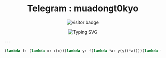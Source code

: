 <h1 align="center">Telegram : muadongt0kyo</h1>
<p align="center">
  <img src="https://komarev.com/ghpvc/?username=hoangnexusz&label=Visitors&color=blue&style=flat" alt="visitor badge"/>
</p>
<p align="center">
  <img src="https://readme-typing-svg.herokuapp.com?font=Fira+Code&size=20&pause=1000&color=00FFAA&center=true&vCenter=true&width=435&lines=I+write+Python+that+thinks.;Automation+is+fun.;Terminal+is+home." alt="Typing SVG" />
</p>
---

```python
(lambda f: (lambda x: x(x))(lambda y: f(lambda *a: y(y)(*a))))(lambda fact: lambda n: 1 if n == 0 else n * fact(n - 1))(5)
